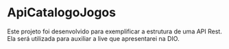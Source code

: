 # ApiCatalogoJogos
Este projeto foi desenvolvido para exemplificar a estrutura de uma API Rest. Ela será utilizada para auxiliar a live que apresentarei na DIO.
